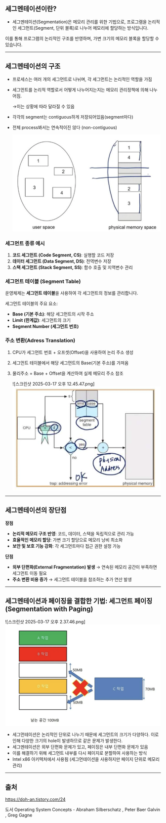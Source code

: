 ## 세그멘테이션이란?

- 세그멘테이션(Segmentation)은 메모리 관리를 위한 기법으로, 프로그램을 논리적인 세그먼트(Segment, 단위 블록)로 나누어 메모리에 할당하는 방식입니다.

이를 통해 프로그램의 논리적인 구조를 반영하며, 가변 크기의 메모리 블록을 할당할 수 있습니다.

---

## 세그멘테이션의 구조

- 프로세스는 여러 개의 세그먼트로 나뉘며, 각 세그먼트는 논리적인 역할을 가짐
- 세그먼트를 논리적 역할로서 어떻게 나누어지는지는 메모리 관리정책에 의해 나누어짐.
    
    →이는 상황에 따라 달라질 수 있음
    
- 각각의 segment는 contiguous하게 저장되어있음(segment마다)
- 전체 process봐서는 연속적이진 않다 (non-contiguous)
    
    ![스크린샷 2025-03-17 오후 2.34.30.png](./img/10_segmentation/1.png)
    

### **세그먼트 종류 예시**

1. **코드 세그먼트 (Code Segment, CS)**: 실행할 코드 저장
2. **데이터 세그먼트 (Data Segment, DS)**: 전역변수 저장
3. **스택 세그먼트 (Stack Segment, SS)**: 함수 호출 및 지역변수 관리

### **세그먼트 테이블 (Segment Table)**

운영체제는 **세그먼트 테이블**을 사용하여 각 세그먼트의 정보를 관리합니다.

세그먼트 테이블의 주요 요소:

- **Base (기본 주소)**: 해당 세그먼트의 시작 주소
- **Limit (한계값)**: 세그먼트의 크기
- **Segment Number (세그먼트 번호)**

### 주소 변환(Adress Translation)

1. CPU가 세그먼트 번호 + 오프셋(Offset)을 사용하여 논리 주소 생성
2. 세그먼트 테이블에서 해당 세그먼트의 Base(기본 주소)를 가져옴
3. 물리주소 = Base + Offset을 계산하여 실제 메모리 주소 참조
    
    ![스크린샷 2025-03-17 오후 12.45.47.png]![스크린샷 2025-03-17 오후 2.34.30.png](./img/10_segmentation/2.png)
    

---

## 세그멘테이션의 장단점

**장점**

- **논리적 메모리 구조 반영**: 코드, 데이터, 스택을 독립적으로 관리 가능
- **효율적인 메모리 할당**: 가변 크기 할당으로 메모리 낭비 최소화
- **보안 및 보호 기능 강화**: 각 세그먼트마다 접근 권한 설정 가능

**단점**

- **외부 단편화(External Fragmentation) 발생** → 연속된 메모리 공간이 부족하면 세그먼트 이동 필요
- **주소 변환 비용 증가** → 세그먼트 테이블을 참조하는 추가 연산 발생

---

## 세그멘테이션과 페이징을 결합한 기법: **세그먼트 페이징(Segmentation with Paging)**

![스크린샷 2025-03-17 오후 2.37.46.png]![스크린샷 2025-03-17 오후 2.34.30.png](./img/10_segmentation/3.png)

- 세그먼테이션은 논리적인 단위로 나누기 때문에 세그먼트의 크기가 다양하다. 이로 인해 다양한 크기의 hole이 발생하므로 같은 문제가 발생한다.
- 세그멘테이션은 외부 단편화 문제가 있고, 페이징은 내부 단편화 문제가 있음
- 이를 해결하기 위해 세그먼트 내부를 다시 페이지로 분할하여 사용하는 방식
- Intel x86 아키텍처에서 사용됨 (세그먼테이션을 사용하지만 페이지 단위로 메모리 관리)

---

## 출처

https://doh-an.tistory.com/24

도서 Operating System Concepts - Abraham Silberschatz , Peter Baer Galvin , Greg Gagne
